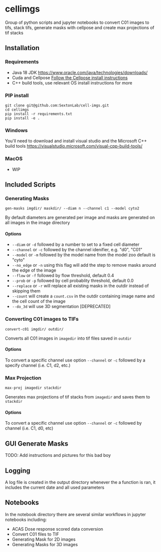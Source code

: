 # cellimgs
Group of python scripts and jupyter notebooks to convert C01 images to tifs, stack tifs, generate masks with cellpose and create max projections of tif stacks


## Installation

### Requirements

- Java 18 JDK https://www.oracle.com/java/technologies/downloads/
- Cuda and Cellpose [Follow the Cellpose install instructions](https://gitlab.umich.edu/sextonlab/documents/-/blob/master/environment/cellpose.md)
- C++ build tools, use relevant OS install instructions for more

### PIP install
```
git clone git@github.com:SextonLab/cell-imgs.git
cd cellimgs
pip install -r requirements.txt
pip install -e .
```

### Windows

You'll need to download and install visual studio and the Microsoft C++ build tools
https://visualstudio.microsoft.com/visual-cpp-build-tools/

### MacOS

- WIP

## Included Scripts

### Generating Masks

`gen-masks imgdir/ maskdir/ --diam n --channel c1 --model cyto2`

By default diameters are generated per image and masks are generated on all images in the image directory

#### Options

- `--diam` or `-d` followed by a number to set to a fixed cell diameter
- `--channel` or `-c` followed by the channel idenifier, e.g. "d0", "C01"
- `--model` or `-m` followed by the model name from the model zoo default is "cyto"
- `--no_edge` or `-n` using this flag will add the step to remove masks around the edge of the image 
- `--flow` or `-f` followed by flow threshold, default 0.4
- `--prob` or `-p` followed by cell probablity threshold, default 0.0
- `--replace` or `-r` will replace all existing masks in the outdir instead of skipping them
- `--count` will create a `count.csv` in the outdir containing image name and the cell count of the image
- `--do_3d` will use 3D segmentation [DEPRECATED]

### Converting C01 images to TIFs

`convert-c01 imgdir/ outdir/`

Converts all C01 images in `imagedir` into tif files saved in `outdir`

#### Options

To convert a specific channel use option `--channel` or `-c` followed by a specify channel (i.e. C1, d2, etc.)

### Max Projection

`max-proj imagedir stackdir`

Generates max projections of tif stacks from `imagedir` and saves them to `stackdir`

#### Options

To convert a specific channel use option `--channel` or `-c` followed by channel (i.e. C1, d0, etc)

## GUI Generate Masks

TODO: Add instructions and pictures for this bad boy

## Logging

A log file is created in the output directory whenever the a function is ran, it includes the current date and all used parameters

## Notebooks
In the notebook directory there are several similar workflows in jupyter notebooks including:

- ACAS Dose response scored data conversion
- Convert C01 files to TIF
- Generating Mask for 2D images
- Generating Masks for 3D images
